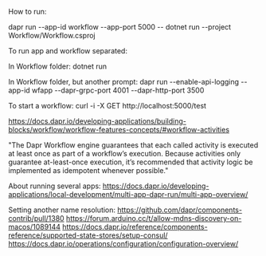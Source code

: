 ﻿How to run:

dapr run --app-id workflow --app-port 5000 -- dotnet run --project Workflow/Workflow.csproj
 
To run app and workflow separated:

In Workflow folder:
dotnet run

In Workflow folder, but another prompt:
dapr run --enable-api-logging --app-id wfapp --dapr-grpc-port 4001 --dapr-http-port 3500

To start a workflow:
curl -i -X GET http://localhost:5000/test

https://docs.dapr.io/developing-applications/building-blocks/workflow/workflow-features-concepts/#workflow-activities

"The Dapr Workflow engine guarantees that each called activity is executed at least once as part of a workflow’s
execution. Because activities only guarantee at-least-once execution, it’s recommended that activity logic be
implemented as idempotent whenever possible."

About running several apps:
https://docs.dapr.io/developing-applications/local-development/multi-app-dapr-run/multi-app-overview/

Setting another name resolution:
https://github.com/dapr/components-contrib/pull/1380
https://forum.arduino.cc/t/allow-mdns-discovery-on-macos/1089144
https://docs.dapr.io/reference/components-reference/supported-state-stores/setup-consul/
https://docs.dapr.io/operations/configuration/configuration-overview/